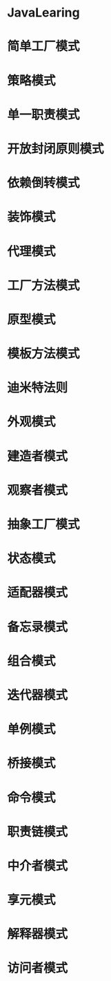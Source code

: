 # JavaLearing
# 简单工厂模式
# 策略模式
# 单一职责模式
# 开放封闭原则模式
# 依赖倒转模式
# 装饰模式
# 代理模式
# 工厂方法模式
# 原型模式 
# 模板方法模式
# 迪米特法则
# 外观模式
# 建造者模式
# 观察者模式
# 抽象工厂模式
# 状态模式
# 适配器模式
# 备忘录模式
# 组合模式
# 迭代器模式
# 单例模式
# 桥接模式 
# 命令模式
# 职责链模式
# 中介者模式
# 享元模式
# 解释器模式
# 访问者模式
